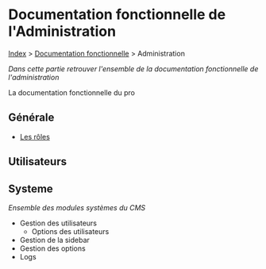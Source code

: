 # Documentation fonctionnelle de l'Administration

[Index](../../index.md) > [Documentation fonctionnelle](../index.md) > Administration

*Dans cette partie retrouver l'ensemble de la documentation fonctionnelle de l'administration*

La documentation fonctionnelle du pro
## Générale
* [Les rôles](roles.md)

## Utilisateurs


## Systeme
*Ensemble des modules systèmes du CMS*
* Gestion des utilisateurs
  * Options des utilisateurs
* Gestion de la sidebar
* Gestion des options
* Logs 